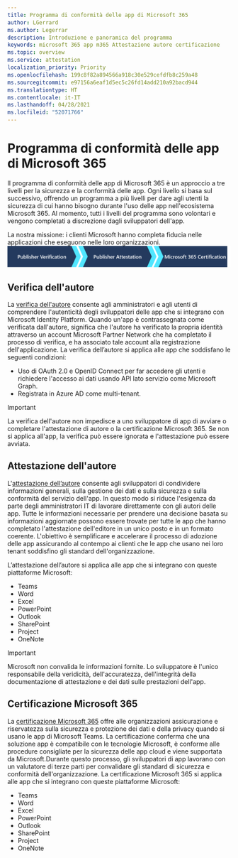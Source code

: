 ```yaml
---
title: Programma di conformità delle app di Microsoft 365
author: LGerrard
ms.author: Legerrar
description: Introduzione e panoramica del programma
keywords: microsoft 365 app m365 Attestazione autore certificazione
ms.topic: overview
ms.service: attestation
localization_priority: Priority
ms.openlocfilehash: 199c8f82a894566a918c30e529cefdfb8c259a48
ms.sourcegitcommit: e97156a6eaf1d5ec5c26fd14add210a92bacd944
ms.translationtype: HT
ms.contentlocale: it-IT
ms.lasthandoff: 04/28/2021
ms.locfileid: "52071766"
---
```

# <a name="microsoft-365-app-compliance-program"></a>Programma di conformità delle app di Microsoft 365

Il programma di conformità delle app di Microsoft 365 è un approccio a tre livelli per la sicurezza e la conformità delle app. Ogni livello si basa sul successivo, offrendo un programma a più livelli per dare agli utenti la sicurezza di cui hanno bisogno durante l'uso delle app nell'ecosistema Microsoft 365. Al momento, tutti i livelli del programma sono volontari e vengono completati a discrezione dagli sviluppatori dell'app. 

La nostra missione: i clienti Microsoft hanno completa fiducia nelle applicazioni che eseguono nelle loro organizzazioni.
  ![Approccio a 3 livelli alla conformità delle app](media/Microsoft-App-Compliance-Overview.png) 

## <a name="publisher-verification"></a>Verifica dell'autore

La [verifica dell'autore](https://docs.microsoft.com/azure/active-directory/develop/publisher-verification-overview) consente agli amministratori e agli utenti di comprendere l'autenticità degli sviluppatori delle app che si integrano con Microsoft Identity Platform. Quando un'app è contrassegnata come verificata dall'autore, significa che l'autore ha verificato la propria identità attraverso un account Microsoft Partner Network che ha completato il processo di verifica, e ha associato tale account alla registrazione dell'applicazione.
La verifica dell’autore si applica alle app che soddisfano le seguenti condizioni:  
- Uso di OAuth 2.0 e OpenID Connect per far accedere gli utenti e richiedere l'accesso ai dati usando API lato servizio come Microsoft Graph. 
- Registrata in Azure AD come multi-tenant.  

> [!IMPORTANT]
> La verifica dell'autore non impedisce a uno sviluppatore di app di avviare o completare l'attestazione di autore o la certificazione Microsoft 365. Se non si applica all'app, la verifica può essere ignorata e l'attestazione può essere avviata.

## <a name="publisher-attestation"></a>Attestazione dell'autore

L'[attestazione dell’autore](https://docs.microsoft.com/microsoft-365-app-certification/docs/enterprise-app-attestation-guide) consente agli sviluppatori di condividere informazioni generali, sulla gestione dei dati e sulla sicurezza e sulla conformità del servizio dell'app. In questo modo si riduce l'esigenza da parte degli amministratori IT di lavorare direttamente con gli autori delle app. Tutte le informazioni necessarie per prendere una decisione basata su informazioni aggiornate possono essere trovate per tutte le app che hanno completato l'attestazione dell'editore in un unico posto e in un formato coerente. L'obiettivo è semplificare e accelerare il processo di adozione delle app assicurando al contempo ai clienti che le app che usano nei loro tenant soddisfino gli standard dell'organizzazione.

L’attestazione dell’autore si applica alle app che si integrano con queste piattaforme Microsoft:
-   Teams
-   Word
-   Excel
-   PowerPoint 
-   Outlook
- SharePoint
- Project
- OneNote

> [!IMPORTANT]
> Microsoft non convalida le informazioni fornite. Lo sviluppatore è l'unico responsabile della veridicità, dell'accuratezza, dell'integrità della documentazione di attestazione e dei dati sulle prestazioni dell'app. 

## <a name="microsoft-365-certification"></a>Certificazione Microsoft 365
La [certificazione Microsoft 365](https://docs.microsoft.com/microsoft-365-app-certification/docs/enterprise-app-certification-guide) offre alle organizzazioni assicurazione e riservatezza sulla sicurezza e protezione dei dati e della privacy quando si usano le app di Microsoft Teams. La certificazione conferma che una soluzione app è compatibile con le tecnologie Microsoft, è conforme alle procedure consigliate per la sicurezza delle app cloud e viene supportata da Microsoft.Durante questo processo, gli sviluppatori di app lavorano con un valutatore di terze parti per convalidare gli standard di sicurezza e conformità dell'organizzazione. La certificazione Microsoft 365 si applica alle app che si integrano con queste piattaforme Microsoft:

-   Teams
-   Word
-   Excel
-   PowerPoint 
-   Outlook
- SharePoint
- Project
- OneNote
